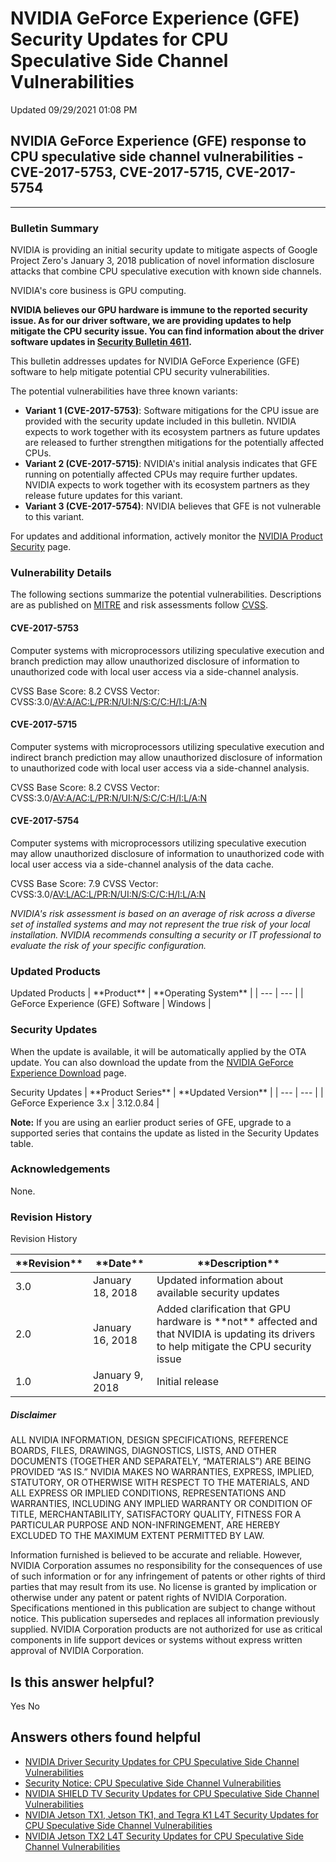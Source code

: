 

 NVIDIA GeForce Experience (GFE) Security Updates for CPU Speculative Side Channel Vulnerabilities
====================================================================================================================




 Updated 09/29/2021 01:08 PM



NVIDIA GeForce Experience (GFE) response to CPU speculative side channel vulnerabilities - CVE-2017-5753, CVE-2017-5715, CVE-2017-5754
--------------------------------------------------------------------------------------------------------------------------------------






---




### Bulletin Summary


NVIDIA is providing an initial security update to mitigate aspects of Google Project Zero's January 3, 2018 publication of novel information disclosure attacks that combine CPU speculative execution with known side channels.


NVIDIA's core business is GPU computing.


**NVIDIA believes our GPU hardware is immune to the reported security issue. As for our driver software, we are providing updates to help mitigate the CPU security issue. You can find information about the driver software updates in [Security Bulletin 4611](http://nvidia.custhelp.com/app/answers/detail/a_id/4611).**


This bulletin addresses updates for NVIDIA GeForce Experience (GFE) software to help mitigate potential CPU security vulnerabilities.


The potential vulnerabilities have three known variants:


* **Variant 1 (CVE-2017-5753)**: Software mitigations for the CPU issue are provided with the security update included in this bulletin. NVIDIA expects to work together with its ecosystem partners as future updates are released to further strengthen mitigations for the potentially affected CPUs.
* **Variant 2 (CVE-2017-5715)**: NVIDIA's initial analysis indicates that GFE running on potentially affected CPUs may require further updates. NVIDIA expects to work together with its ecosystem partners as they release future updates for this variant.
* **Variant 3 (CVE-2017-5754)**: NVIDIA believes that GFE is not vulnerable to this variant.


For updates and additional information, actively monitor the [NVIDIA Product Security](https://www.nvidia.com/product-security) page.


### Vulnerability Details


The following sections summarize the potential vulnerabilities. Descriptions are as published on [MITRE](https://cwe.mitre.org/) and risk assessments follow [CVSS](https://www.first.org/cvss/user-guide).


#### CVE-2017-5753


Computer systems with microprocessors utilizing speculative execution and branch prediction may allow unauthorized disclosure of information to unauthorized code with local user access via a side-channel analysis.


CVSS Base Score: 8.2 
CVSS Vector: CVSS:3.0/[AV:A/AC:L/PR:N/UI:N/S:C/C:H/I:L/A:N](https://nvd.nist.gov/vuln-metrics/cvss/v3-calculator?vector=AV:A/AC:L/PR:N/UI:N/S:C/C:H/I:L/A:N)


#### CVE-2017-5715


Computer systems with microprocessors utilizing speculative execution and indirect branch prediction may allow unauthorized disclosure of information to unauthorized code with local user access via a side-channel analysis.


CVSS Base Score: 8.2 
CVSS Vector: CVSS:3.0/[AV:A/AC:L/PR:N/UI:N/S:C/C:H/I:L/A:N](https://nvd.nist.gov/vuln-metrics/cvss/v3-calculator?vector=AV:A/AC:L/PR:N/UI:N/S:C/C:H/I:L/A:N)


#### CVE-2017-5754


Computer systems with microprocessors utilizing speculative execution may allow unauthorized disclosure of information to unauthorized code with local user access via a side-channel analysis of the data cache.


CVSS Base Score: 7.9 
CVSS Vector: CVSS:3.0/[AV:L/AC:L/PR:N/UI:N/S:C/C:H/I:L/A:N](https://nvd.nist.gov/vuln-metrics/cvss/v3-calculator?vector=AV:L/AC:L/PR:N/UI:N/S:C/C:H/I:L/A:N)


*NVIDIA's risk assessment is based on an average of risk across a diverse set of installed systems and may not represent the true risk of your local installation. NVIDIA recommends consulting a security or IT professional to evaluate the risk of your specific configuration.*


### Updated Products




Updated Products
| \*\*Product\*\* | \*\*Operating System\*\* |
| --- | --- |
| GeForce Experience (GFE) Software | Windows |


### Security Updates


When the update is available, it will be automatically applied by the OTA update. You can also download the update from the [NVIDIA GeForce Experience Download](http://www.geforce.com/geforce-experience/download) page.




Security Updates
| \*\*Product Series\*\* | \*\*Updated Version\*\* |
| --- | --- |
| GeForce Experience 3.x | 3.12.0.84 |


**Note:** If you are using an earlier product series of GFE, upgrade to a supported series that contains the update as listed in the Security Updates table.


### Acknowledgements


None.


### Revision History




Revision History




| \*\*Revision\*\* | \*\*Date\*\* | \*\*Description\*\* |
| --- | --- | --- |
| 3.0 | January 18, 2018 | Updated information about available security updates |
| 2.0 | January 16, 2018 | Added clarification that GPU hardware is \*\*not\*\* affected and that NVIDIA is updating its drivers to help mitigate the CPU security issue |
| 1.0 | January 9, 2018 | Initial release |


##### Disclaimer


ALL NVIDIA INFORMATION, DESIGN SPECIFICATIONS, REFERENCE BOARDS, FILES, DRAWINGS, DIAGNOSTICS, LISTS, AND OTHER DOCUMENTS (TOGETHER AND SEPARATELY, “MATERIALS”) ARE BEING PROVIDED “AS IS.” NVIDIA MAKES NO WARRANTIES, EXPRESS, IMPLIED, STATUTORY, OR OTHERWISE WITH RESPECT TO THE MATERIALS, AND ALL EXPRESS OR IMPLIED CONDITIONS, REPRESENTATIONS AND WARRANTIES, INCLUDING ANY IMPLIED WARRANTY OR CONDITION OF TITLE, MERCHANTABILITY, SATISFACTORY QUALITY, FITNESS FOR A PARTICULAR PURPOSE AND NON-INFRINGEMENT, ARE HEREBY EXCLUDED TO THE MAXIMUM EXTENT PERMITTED BY LAW.


Information furnished is believed to be accurate and reliable. However, NVIDIA Corporation assumes no responsibility for the consequences of use of such information or for any infringement of patents or other rights of third parties that may result from its use. No license is granted by implication or otherwise under any patent or patent rights of NVIDIA Corporation. Specifications mentioned in this publication are subject to change without notice. This publication supersedes and replaces all information previously supplied. NVIDIA Corporation products are not authorized for use as critical components in life support devices or systems without express written approval of NVIDIA Corporation.










Is this answer helpful?
-----------------------



Yes
No







Answers others found helpful
----------------------------


* [ NVIDIA Driver Security Updates for CPU Speculative Side Channel Vulnerabilities](/app/answers/detail/a_id/4611/related/1)
* [Security Notice: CPU Speculative Side Channel Vulnerabilities](/app/answers/detail/a_id/4609/related/1)
* [ NVIDIA SHIELD TV Security Updates for CPU Speculative Side Channel Vulnerabilities](/app/answers/detail/a_id/4613/related/1)
* [ NVIDIA Jetson TX1, Jetson TK1, and Tegra K1 L4T Security Updates for CPU Speculative Side Channel Vulnerabilities](/app/answers/detail/a_id/4616/related/1)
* [ NVIDIA Jetson TX2 L4T Security Updates for CPU Speculative Side Channel Vulnerabilities](/app/answers/detail/a_id/4617/related/1)








